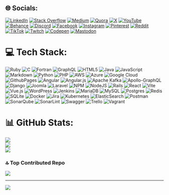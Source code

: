 
## 🌐 Socials:
[![LinkedIn](https://img.shields.io/badge/LinkedIn-%230077B5.svg?logo=linkedin&logoColor=white)](https://linkedin.com/in/KhogaEslam) [![Stack Overflow](https://img.shields.io/badge/-Stackoverflow-FE7A16?logo=stack-overflow&logoColor=white)](https://stackoverflow.com/users/KhogaEslam) [![Medium](https://img.shields.io/badge/Medium-12100E?logo=medium&logoColor=white)](https://medium.com/@KhogaEslam) [![Quora](https://img.shields.io/badge/Quora-%23B92B27.svg?logo=Quora&logoColor=white)](https://quora.com/profile/KhogaEslam) [![X](https://img.shields.io/badge/X-black.svg?logo=X&logoColor=white)](https://x.com/KhogaEslam) [![YouTube](https://img.shields.io/badge/YouTube-%23FF0000.svg?logo=YouTube&logoColor=white)](https://youtube.com/@KhogaEslam) 
[![Behance](https://img.shields.io/badge/Behance-1769ff?logo=behance&logoColor=white)](https://behance.net/KhogaEslam) [![Discord](https://img.shields.io/badge/Discord-%237289DA.svg?logo=discord&logoColor=white)](https://discord.gg/KhogaEslam) [![Facebook](https://img.shields.io/badge/Facebook-%231877F2.svg?logo=Facebook&logoColor=white)](https://facebook.com/KhogaEslam) [![Instagram](https://img.shields.io/badge/Instagram-%23E4405F.svg?logo=Instagram&logoColor=white)](https://instagram.com/KhogaEslam) [![Pinterest](https://img.shields.io/badge/Pinterest-%23E60023.svg?logo=Pinterest&logoColor=white)](https://pinterest.com/KhogaEslam) [![Reddit](https://img.shields.io/badge/Reddit-%23FF4500.svg?logo=Reddit&logoColor=white)](https://reddit.com/user/KhogaEslam) [![TikTok](https://img.shields.io/badge/TikTok-%23000000.svg?logo=TikTok&logoColor=white)](https://tiktok.com/@KhogaEslam) [![Twitch](https://img.shields.io/badge/Twitch-%239146FF.svg?logo=Twitch&logoColor=white)](https://twitch.tv/KhogaEslam) [![Codepen](https://img.shields.io/badge/Codepen-000000?style=for-the-badge&logo=codepen&logoColor=white)](https://codepen.io/KhogaEslam) [![Mastodon](https://img.shields.io/badge/-MASTODON-%232B90D9?style=for-the-badge&logo=mastodon&logoColor=white)](https://mastodon.social/@KhogaEslam) 



# 💻 Tech Stack:
![Ruby](https://img.shields.io/badge/ruby-%23CC342D.svg?style=for-the-badge&logo=ruby&logoColor=white) ![C](https://img.shields.io/badge/c-%2300599C.svg?style=for-the-badge&logo=c&logoColor=white) ![Fortran](https://img.shields.io/badge/Fortran-%23734F96.svg?style=for-the-badge&logo=fortran&logoColor=white) ![GraphQL](https://img.shields.io/badge/-GraphQL-E10098?style=for-the-badge&logo=graphql&logoColor=white) ![HTML5](https://img.shields.io/badge/html5-%23E34F26.svg?style=for-the-badge&logo=html5&logoColor=white) ![Java](https://img.shields.io/badge/java-%23ED8B00.svg?style=for-the-badge&logo=openjdk&logoColor=white) ![JavaScript](https://img.shields.io/badge/javascript-%23323330.svg?style=for-the-badge&logo=javascript&logoColor=%23F7DF1E) ![Markdown](https://img.shields.io/badge/markdown-%23000000.svg?style=for-the-badge&logo=markdown&logoColor=white) ![Python](https://img.shields.io/badge/python-3670A0?style=for-the-badge&logo=python&logoColor=ffdd54) ![PHP](https://img.shields.io/badge/php-%23777BB4.svg?style=for-the-badge&logo=php&logoColor=white) ![AWS](https://img.shields.io/badge/AWS-%23FF9900.svg?style=for-the-badge&logo=amazon-aws&logoColor=white) ![Azure](https://img.shields.io/badge/azure-%230072C6.svg?style=for-the-badge&logo=microsoftazure&logoColor=white) ![Google Cloud](https://img.shields.io/badge/GoogleCloud-%234285F4.svg?style=for-the-badge&logo=google-cloud&logoColor=white) ![GithubPages](https://img.shields.io/badge/github%20pages-121013?style=for-the-badge&logo=github&logoColor=white) ![Angular](https://img.shields.io/badge/angular-%23DD0031.svg?style=for-the-badge&logo=angular&logoColor=white) ![Angular.js](https://img.shields.io/badge/angular.js-%23E23237.svg?style=for-the-badge&logo=angularjs&logoColor=white) ![Apache Kafka](https://img.shields.io/badge/Apache%20Kafka-000?style=for-the-badge&logo=apachekafka) ![Apollo-GraphQL](https://img.shields.io/badge/-ApolloGraphQL-311C87?style=for-the-badge&logo=apollo-graphql) ![Django](https://img.shields.io/badge/django-%23092E20.svg?style=for-the-badge&logo=django&logoColor=white) ![Joomla](https://img.shields.io/badge/joomla-%235091CD.svg?style=for-the-badge&logo=joomla&logoColor=white) ![Laravel](https://img.shields.io/badge/laravel-%23FF2D20.svg?style=for-the-badge&logo=laravel&logoColor=white) ![NPM](https://img.shields.io/badge/NPM-%23CB3837.svg?style=for-the-badge&logo=npm&logoColor=white) ![NodeJS](https://img.shields.io/badge/node.js-6DA55F?style=for-the-badge&logo=node.js&logoColor=white) ![Rails](https://img.shields.io/badge/rails-%23CC0000.svg?style=for-the-badge&logo=ruby-on-rails&logoColor=white) ![React](https://img.shields.io/badge/react-%2320232a.svg?style=for-the-badge&logo=react&logoColor=%2361DAFB) ![Vite](https://img.shields.io/badge/vite-%23646CFF.svg?style=for-the-badge&logo=vite&logoColor=white) ![Vue.js](https://img.shields.io/badge/vue.js-%2335495e.svg?style=for-the-badge&logo=vuedotjs&logoColor=%234FC08D) ![WordPress](https://img.shields.io/badge/WordPress-%23117AC9.svg?style=for-the-badge&logo=WordPress&logoColor=white) ![Jenkins](https://img.shields.io/badge/jenkins-%232C5263.svg?style=for-the-badge&logo=jenkins&logoColor=white) ![MariaDB](https://img.shields.io/badge/MariaDB-003545?style=for-the-badge&logo=mariadb&logoColor=white) ![MySQL](https://img.shields.io/badge/mysql-%2300000f.svg?style=for-the-badge&logo=mysql&logoColor=white) ![Postgres](https://img.shields.io/badge/postgres-%23316192.svg?style=for-the-badge&logo=postgresql&logoColor=white) ![Redis](https://img.shields.io/badge/redis-%23DD0031.svg?style=for-the-badge&logo=redis&logoColor=white) ![SQLite](https://img.shields.io/badge/sqlite-%2307405e.svg?style=for-the-badge&logo=sqlite&logoColor=white) ![Docker](https://img.shields.io/badge/docker-%230db7ed.svg?style=for-the-badge&logo=docker&logoColor=white) ![Jira](https://img.shields.io/badge/jira-%230A0FFF.svg?style=for-the-badge&logo=jira&logoColor=white) ![Kubernetes](https://img.shields.io/badge/kubernetes-%23326ce5.svg?style=for-the-badge&logo=kubernetes&logoColor=white) ![ElasticSearch](https://img.shields.io/badge/-ElasticSearch-005571?style=for-the-badge&logo=elasticsearch) ![Postman](https://img.shields.io/badge/Postman-FF6C37?style=for-the-badge&logo=postman&logoColor=white) ![SonarQube](https://img.shields.io/badge/SonarQube-black?style=for-the-badge&logo=sonarqube&logoColor=4E9BCD) ![SonarLint](https://img.shields.io/badge/SonarLint-CB2029?style=for-the-badge&logo=SONARLINT&logoColor=white) ![Swagger](https://img.shields.io/badge/-Swagger-%23Clojure?style=for-the-badge&logo=swagger&logoColor=white) ![Trello](https://img.shields.io/badge/Trello-%23026AA7.svg?style=for-the-badge&logo=Trello&logoColor=white) ![Vagrant](https://img.shields.io/badge/vagrant-%231563FF.svg?style=for-the-badge&logo=vagrant&logoColor=white)



# 📊 GitHub Stats:
![](https://github-readme-stats.vercel.app/api?username=KhogaEslam&theme=dark&hide_border=false&include_all_commits=false&count_private=false)<br/>
![](https://github-readme-streak-stats.herokuapp.com/?user=KhogaEslam&theme=dark&hide_border=false)<br/>
![](https://github-readme-stats.vercel.app/api/top-langs/?username=KhogaEslam&theme=dark&hide_border=false&include_all_commits=false&count_private=false&layout=compact)



### 🔝 Top Contributed Repo
![](https://github-contributor-stats.vercel.app/api?username=KhogaEslam&limit=5&theme=dark&combine_all_yearly_contributions=true)

---
[![](https://visitcount.itsvg.in/api?id=KhogaEslam&icon=0&color=0)](https://visitcount.itsvg.in)

<!-- Proudly created with GPRM ( https://gprm.itsvg.in ) -->
